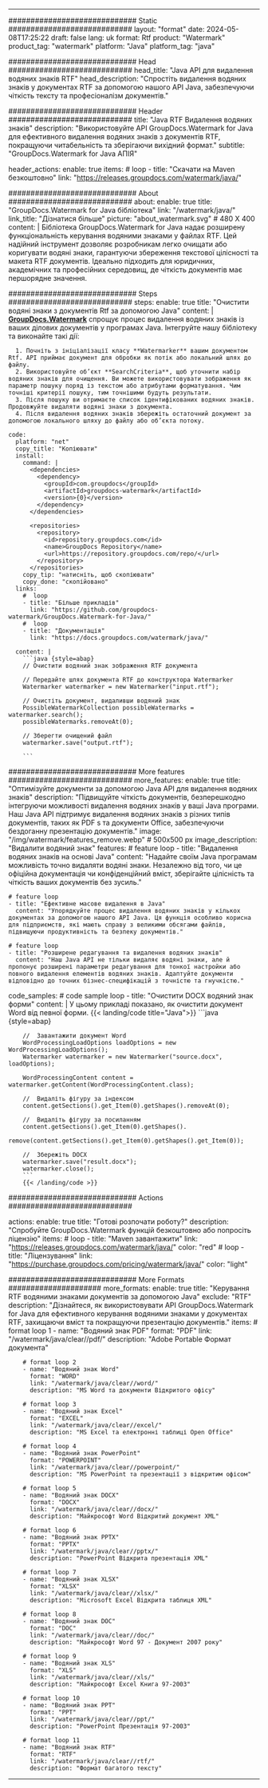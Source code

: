 
---
############################# Static ############################
layout: "format"
date:  2024-05-08T17:25:22
draft: false
lang: uk
format: Rtf
product: "Watermark"
product_tag: "watermark"
platform: "Java"
platform_tag: "java"

############################# Head ############################
head_title: "Java API для видалення водяних знаків RTF"
head_description: "Спростіть видалення водяних знаків у документах RTF за допомогою нашого API Java, забезпечуючи чіткість тексту та професіоналізм документів."

############################# Header ############################
title: "Java RTF Видалення водяних знаків" 
description: "Використовуйте API GroupDocs.Watermark for Java для ефективного видалення водяних знаків з документів RTF, покращуючи читабельність та зберігаючи вихідний формат."
subtitle: "GroupDocs.Watermark for Java АПІЯ" 

header_actions:
  enable: true
  items:
    #  loop
    - title: "Скачати на Maven безкоштовно"
      link: "https://releases.groupdocs.com/watermark/java/"
      
############################# About ############################
about:
    enable: true
    title: "GroupDocs.Watermark for Java бібліотека"
    link: "/watermark/java/"
    link_title: "Дізнатися більше"
    picture: "about_watermark.svg" # 480 X 400
    content: |
       Бібліотека GroupDocs.Watermark for Java надає розширену функціональність керування водяними знаками у файлах RTF. Цей надійний інструмент дозволяє розробникам легко очищати або коригувати водяні знаки, гарантуючи збереження текстової цілісності та макета RTF документів. Ідеально підходить для юридичних, академічних та професійних середовищ, де чіткість документів має першорядне значення.

############################# Steps ############################
steps:
    enable: true
    title: "Очистити водяні знаки з документів Rtf за допомогою Java"
    content: |
      **[GroupDocs.Watermark](https://products.groupdocs.com/watermark/java/)** спрощує процес видалення водяних знаків із ваших ділових документів у програмах Java. Інтегруйте нашу бібліотеку та виконайте такі дії:
      
      1. Почніть з ініціалізації класу **Watermarker** вашим документом Rtf. API приймає документ для обробки як потік або локальний шлях до файлу.
      2. Використовуйте об’єкт **SearchCriteria**, щоб уточнити набір водяних знаків для очищення. Ви можете використовувати зображення як параметр пошуку поряд із текстом або атрибутами форматування. Чим точніші критерії пошуку, тим точнішими будуть результати.
      3. Після пошуку ви отримаєте список ідентифікованих водяних знаків. Продовжуйте видаляти водяні знаки з документа.
      4. Після видалення водяних знаків збережіть остаточний документ за допомогою локального шляху до файлу або об’єкта потоку.
   
    code:
      platform: "net"
      copy_title: "Копіювати"
      install:
        command: |
          <dependencies>
            <dependency>
              <groupId>com.groupdocs</groupId>
              <artifactId>groupdocs-watermark</artifactId>
              <version>{0}</version>
            </dependency>
          </dependencies>

          <repositories>
            <repository>
              <id>repository.groupdocs.com</id>
              <name>GroupDocs Repository</name>
              <url>https://repository.groupdocs.com/repo/</url>
            </repository>
          </repositories>
        copy_tip: "натисніть, щоб скопіювати"
        copy_done: "скопійовано"
      links:
        #  loop
        - title: "Більше прикладів"
          link: "https://github.com/groupdocs-watermark/GroupDocs.Watermark-for-Java/"
        #  loop
        - title: "Документація"
          link: "https://docs.groupdocs.com/watermark/java/"
          
      content: |
        ```java {style=abap}
        // Очистити водяний знак зображення RTF документа

        // Передайте шлях документа RTF до конструктора Watermarker
        Watermarker watermarker = new Watermarker("input.rtf");
        
        // Очистіть документ, видаливши водяний знак
        PossibleWatermarkCollection possibleWatermarks = watermarker.search();
        possibleWatermarks.removeAt(0);

        // Зберегти очищений файл
        watermarker.save("output.rtf");
        
        ```        
        
############################# More features ############################
more_features:
  enable: true
  title: "Оптимізуйте документи за допомогою Java API для видалення водяних знаків"
  description: "Підвищуйте чіткість документів, безперешкодно інтегруючи можливості видалення водяних знаків у ваші Java програми. Наш Java API підтримує видалення водяних знаків з різних типів документів, таких як PDF s та документи Office, забезпечуючи бездоганну презентацію документів."
  image: "/img/watermark/features_remove.webp" # 500x500 px
  image_description: "Видалити водяний знак"
  features:
    # feature loop
    - title: "Видалення водяних знаків на основі Java"
      content: "Надайте своїм Java програмам можливість точно видаляти водяні знаки. Незалежно від того, чи це офіційна документація чи конфіденційний вміст, зберігайте цілісність та чіткість ваших документів без зусиль."

    # feature loop
    - title: "Ефективне масове видалення в Java"
      content: "Упорядкуйте процес видалення водяних знаків у кількох документах за допомогою нашого API Java. Ця функція особливо корисна для підприємств, які мають справу з великими обсягами файлів, підвищуючи продуктивність та безпеку документів."

    # feature loop
    - title: "Розширене редагування та видалення водяних знаків"
      content: "Наш Java API не тільки видаляє водяні знаки, але й пропонує розширені параметри редагування для тонкої настройки або повного видалення елементів водяних знаків. Адаптуйте документи відповідно до точних бізнес-специфікацій з точністю та гнучкістю."
      
  code_samples:
    # code sample loop
    - title: "Очистити DOCX водяний знак форми"
      content: |
        У цьому прикладі показано, як очистити документ Word від певної форми.
        {{< landing/code title="Java">}}
        ```java {style=abap}
        
        //  Завантажити документ Word
        WordProcessingLoadOptions loadOptions = new WordProcessingLoadOptions();
        Watermarker watermarker = new Watermarker("source.docx", loadOptions);

        WordProcessingContent content = watermarker.getContent(WordProcessingContent.class);

        //  Видаліть фігуру за індексом
        content.getSections().get_Item(0).getShapes().removeAt(0);

        //  Видаліть фігуру за посиланням
        content.getSections().get_Item(0).getShapes().
            remove(content.getSections().get_Item(0).getShapes().get_Item(0));

        //  Збережіть DOCX
        watermarker.save("result.docx");
        watermarker.close();
        ```
        {{< /landing/code >}}


############################# Actions ############################

actions:
  enable: true
  title: "Готові розпочати роботу?"
  description: "Спробуйте GroupDocs.Watermark функцій безкоштовно або попросіть ліцензію"
  items:
    #  loop
    - title: "Maven завантажити"
      link: "https://releases.groupdocs.com/watermark/java/"
      color: "red"
        #  loop
    - title: "Ліцензування"
      link: "https://purchase.groupdocs.com/pricing/watermark/java/"
      color: "light"


############################# More Formats #####################
more_formats:
    enable: true
    title: "Керування RTF водяними знаками документів за допомогою Java"
    exclude: "RTF"
    description: "Дізнайтеся, як використовувати API GroupDocs.Watermark for Java для ефективного керування водяними знаками у документах RTF, захищаючи вміст та покращуючи презентацію документів."
    items: 
        # format loop 1
        - name: "Водяний знак PDF"
          format: "PDF"
          link: "/watermark/java/clear//pdf/"
          description: "Adobe Portable Формат документа"

        # format loop 2
        - name: "Водяний знак Word"
          format: "WORD"
          link: "/watermark/java/clear//word/"
          description: "MS Word та документи Відкритого офісу"
          
        # format loop 3
        - name: "Водяний знак Excel"
          format: "EXCEL"
          link: "/watermark/java/clear//excel/"
          description: "MS Excel та електронні таблиці Open Office"

        # format loop 4
        - name: "Водяний знак PowerPoint"
          format: "POWERPOINT"
          link: "/watermark/java/clear//powerpoint/"
          description: "MS PowerPoint та презентації з відкритим офісом"

        # format loop 5
        - name: "Водяний знак DOCX"
          format: "DOCX"
          link: "/watermark/java/clear//docx/"
          description: "Майкрософт Word Відкритий документ XML"
          
        # format loop 6
        - name: "Водяний знак PPTX"
          format: "PPTX"
          link: "/watermark/java/clear//pptx/"
          description: "PowerPoint Відкрита презентація XML"
          
        # format loop 7
        - name: "Водяний знак XLSX"
          format: "XLSX"
          link: "/watermark/java/clear//xlsx/"
          description: "Microsoft Excel Відкрита таблиця XML"

        # format loop 8
        - name: "Водяний знак DOC"
          format: "DOC"
          link: "/watermark/java/clear//doc/"
          description: "Майкрософт Word 97 - Документ 2007 року"

        # format loop 9
        - name: "Водяний знак XLS"
          format: "XLS"
          link: "/watermark/java/clear//xls/"
          description: "Майкрософт Excel Книга 97-2003"

        # format loop 10
        - name: "Водяний знак PPT"
          format: "PPT"
          link: "/watermark/java/clear//ppt/"
          description: "PowerPoint Презентація 97-2003"

        # format loop 11
        - name: "Водяний знак RTF"
          format: "RTF"
          link: "/watermark/java/clear//rtf/"
          description: "Формат багатого тексту"

---
